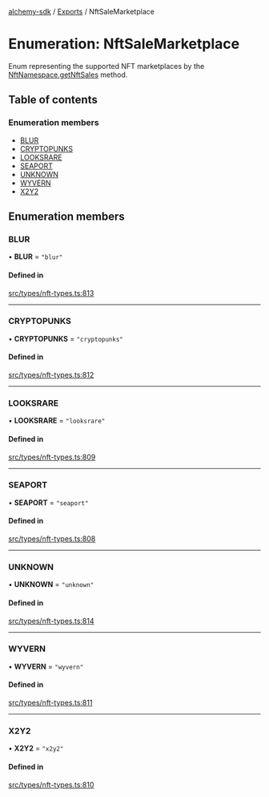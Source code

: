 [alchemy-sdk](../README.md) / [Exports](../modules.md) / NftSaleMarketplace

# Enumeration: NftSaleMarketplace

Enum representing the supported NFT marketplaces by the
[NftNamespace.getNftSales](../classes/NftNamespace.md#getnftsales) method.

## Table of contents

### Enumeration members

- [BLUR](NftSaleMarketplace.md#blur)
- [CRYPTOPUNKS](NftSaleMarketplace.md#cryptopunks)
- [LOOKSRARE](NftSaleMarketplace.md#looksrare)
- [SEAPORT](NftSaleMarketplace.md#seaport)
- [UNKNOWN](NftSaleMarketplace.md#unknown)
- [WYVERN](NftSaleMarketplace.md#wyvern)
- [X2Y2](NftSaleMarketplace.md#x2y2)

## Enumeration members

### BLUR

• **BLUR** = `"blur"`

#### Defined in

[src/types/nft-types.ts:813](https://github.com/alchemyplatform/alchemy-sdk-js/blob/1ee40cb2/src/types/nft-types.ts#L813)

___

### CRYPTOPUNKS

• **CRYPTOPUNKS** = `"cryptopunks"`

#### Defined in

[src/types/nft-types.ts:812](https://github.com/alchemyplatform/alchemy-sdk-js/blob/1ee40cb2/src/types/nft-types.ts#L812)

___

### LOOKSRARE

• **LOOKSRARE** = `"looksrare"`

#### Defined in

[src/types/nft-types.ts:809](https://github.com/alchemyplatform/alchemy-sdk-js/blob/1ee40cb2/src/types/nft-types.ts#L809)

___

### SEAPORT

• **SEAPORT** = `"seaport"`

#### Defined in

[src/types/nft-types.ts:808](https://github.com/alchemyplatform/alchemy-sdk-js/blob/1ee40cb2/src/types/nft-types.ts#L808)

___

### UNKNOWN

• **UNKNOWN** = `"unknown"`

#### Defined in

[src/types/nft-types.ts:814](https://github.com/alchemyplatform/alchemy-sdk-js/blob/1ee40cb2/src/types/nft-types.ts#L814)

___

### WYVERN

• **WYVERN** = `"wyvern"`

#### Defined in

[src/types/nft-types.ts:811](https://github.com/alchemyplatform/alchemy-sdk-js/blob/1ee40cb2/src/types/nft-types.ts#L811)

___

### X2Y2

• **X2Y2** = `"x2y2"`

#### Defined in

[src/types/nft-types.ts:810](https://github.com/alchemyplatform/alchemy-sdk-js/blob/1ee40cb2/src/types/nft-types.ts#L810)
